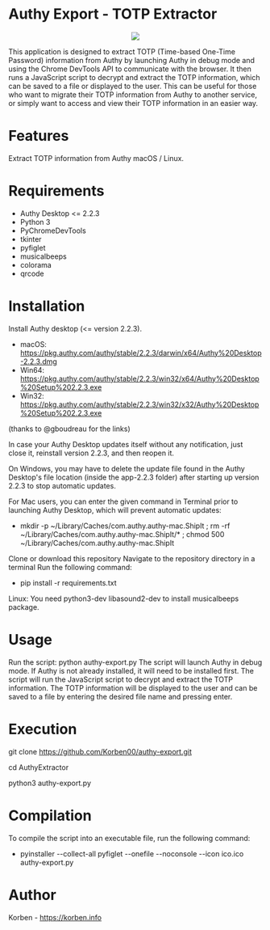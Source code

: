 # Authy Export - TOTP Extractor

<p align="center">
  <img src="https://korben.info/app/uploads/2023/03/SCR-20230303-o0u-2.webp">
</p>

This application is designed to extract TOTP (Time-based One-Time Password) information from Authy by launching Authy in debug mode and using the Chrome DevTools API to communicate with the browser. It then runs a JavaScript script to decrypt and extract the TOTP information, which can be saved to a file or displayed to the user. This can be useful for those who want to migrate their TOTP information from Authy to another service, or simply want to access and view their TOTP information in an easier way.

# Features

Extract TOTP information from Authy macOS / Linux.

# Requirements

* Authy Desktop <= 2.2.3
* Python 3
* PyChromeDevTools
* tkinter
* pyfiglet
* musicalbeeps
* colorama
* qrcode

# Installation

Install Authy desktop (<= version 2.2.3).

* macOS: https://pkg.authy.com/authy/stable/2.2.3/darwin/x64/Authy%20Desktop-2.2.3.dmg
* Win64: https://pkg.authy.com/authy/stable/2.2.3/win32/x64/Authy%20Desktop%20Setup%202.2.3.exe
* Win32: https://pkg.authy.com/authy/stable/2.2.3/win32/x32/Authy%20Desktop%20Setup%202.2.3.exe

(thanks to @gboudreau for the links)

In case your Authy Desktop updates itself without any notification, just close it, reinstall version 2.2.3, and then reopen it.

On Windows, you may have to delete the update file found in the Authy Desktop's file location (inside the app-2.2.3 folder) after starting up version 2.2.3 to stop automatic updates.

For Mac users, you can enter the given command in Terminal prior to launching Authy Desktop, which will prevent automatic updates:

* mkdir -p ~/Library/Caches/com.authy.authy-mac.ShipIt ; rm -rf ~/Library/Caches/com.authy.authy-mac.ShipIt/* ; chmod 500 ~/Library/Caches/com.authy.authy-mac.ShipIt

Clone or download this repository
Navigate to the repository directory in a terminal
Run the following command: 

* pip install -r requirements.txt

Linux: You need python3-dev libasound2-dev to install musicalbeeps package.

# Usage

Run the script: python authy-export.py
The script will launch Authy in debug mode. If Authy is not already installed, it will need to be installed first.
The script will run the JavaScript script to decrypt and extract the TOTP information.
The TOTP information will be displayed to the user and can be saved to a file by entering the desired file name and pressing enter.

# Execution

git clone https://github.com/Korben00/authy-export.git

cd AuthyExtractor

python3 authy-export.py

# Compilation

To compile the script into an executable file, run the following command:

* pyinstaller --collect-all pyfiglet --onefile --noconsole --icon ico.ico authy-export.py

# Author

Korben - https://korben.info
